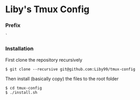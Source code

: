 # Liby's Tmux Config

### Prefix

```
`
```

### Installation

First clone the repository recursively

```
$ git clone --recursive git@github.com:Liby99/tmux-config
```

Then install (basically copy) the files to the root folder

```
$ cd tmux-config
$ ./install.sh
```
